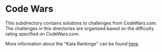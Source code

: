 # Code Wars

This subdirectory contains solutions to challenges from CodeWars.com. The
challenges in this directories are organized based on the difficulty rating
specified on CodeWars.com.

More information about the "Kata Rankings" can be found [here](https://github.com/Codewars/codewars.com/wiki/Kata-Ranking).
